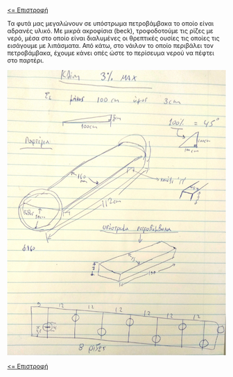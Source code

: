 <a href="../README.md"><= Επιστροφή</a><br>

<p>Τα φυτά μας μεγαλώνουν σε υπόστρωμα πετροβάμβακα το οποίο είναι αδρανές υλικό. Με μικρά ακροφίσια (beck), τροφοδοτούμε τις ρίζες με νερό, μέσα στο οποίο είναι διαλυμένες οι θρεπτικές ουσίες τις οποίες τις εισάγουμε με λιπάσματα. Από κάτω, στο νάιλον το οποίο περιβάλει τον πετροβάμβακα, έχουμε κάνει οπές ώστε το περίσευμα νερού να πέφτει στο παρτέρι.</p>
  <p align="center"><img src="../resources/images/potisma_skarifima.jpg" width="800"></p>
  

  <a href="../README.md"><= Επιστροφή</a><br>
